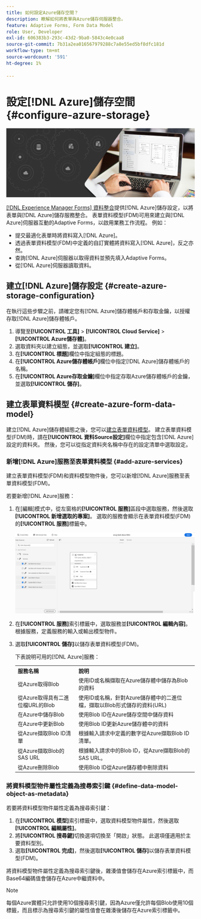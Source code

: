 ```yaml
---
title: 如何設定Azure儲存空間？
description: 瞭解如何將表單與Azure儲存伺服器整合。
feature: Adaptive Forms, Form Data Model
role: User, Developer
exl-id: 606383b3-293c-43d2-9ba0-5843c4e0caa8
source-git-commit: 7b31a2ea016567979288c7a8e55ed5bf8dfc181d
workflow-type: tm+mt
source-wordcount: '591'
ht-degree: 1%

---
```


# 設定[!DNL Azure]儲存空間 {#configure-azure-storage}


![資料整合](assets/data-integeration.png)

[[!DNL Experience Manager Forms] 資料整合](data-integration.md)提供[!DNL Azure]儲存設定，以將表單與[!DNL Azure]儲存服務整合。 表單資料模型(FDM)可用來建立與[!DNL Azure]伺服器互動的Adaptive Forms，以啟用業務工作流程。 例如：

* 提交最適化表單時將資料寫入[!DNL Azure]。
* 透過表單資料模型(FDM)中定義的自訂實體將資料寫入[!DNL Azure]，反之亦然。
* 查詢[!DNL Azure]伺服器以取得資料並預先填入Adaptive Forms。
* 從[!DNL Azure]伺服器讀取資料。

## 建立[!DNL Azure]儲存設定 {#create-azure-storage-configuration}

在執行這些步驟之前，請確定您有[!DNL Azure]儲存體帳戶和存取金鑰，以授權存取[!DNL Azure]儲存體帳戶。

1. 導覽至&#x200B;**[!UICONTROL 工具]** > **[!UICONTROL Cloud Service]** > **[!UICONTROL Azure儲存體]**。
1. 選取資料夾以建立組態，並選取&#x200B;**[!UICONTROL 建立]**。
1. 在&#x200B;**[!UICONTROL 標題]**&#x200B;欄位中指定組態的標題。
1. 在&#x200B;**[!UICONTROL Azure儲存體帳戶]**&#x200B;欄位中指定[!DNL Azure]儲存體帳戶的名稱。
1. 在&#x200B;**[!UICONTROL Azure存取金鑰]**&#x200B;欄位中指定存取Azure儲存體帳戶的金鑰，並選取&#x200B;**[!UICONTROL 儲存]**。

## 建立表單資料模型 {#create-azure-form-data-model}

建立[!DNL Azure]儲存體組態之後，您可以[建立表單資料模型](create-form-data-models.md)。 建立表單資料模型(FDM)時，請在&#x200B;**[!UICONTROL 資料Source設定]**&#x200B;欄位中指定包含[!DNL Azure]設定的資料夾。 然後，您可以從指定資料夾名稱中存在的設定清單中選取設定。

### 新增[!DNL Azure]服務至表單資料模型 {#add-azure-services}

建立表單資料模型(FDM)和資料模型物件後，您可以新增[!DNL Azure]服務至表單資料模型(FDM)。

若要新增[!DNL Azure]服務：

1. 在[編輯]模式中，從左窗格的&#x200B;**[!UICONTROL 服務]**&#x200B;區段中選取服務，然後選取&#x200B;**[!UICONTROL 新增選取的專案]**。 選取的服務會顯示在表單資料模型(FDM)的&#x200B;**[!UICONTROL 服務]**&#x200B;標籤中。

   ![新增選取的服務](assets/select-services.png)

1. 在&#x200B;**[!UICONTROL 服務]**&#x200B;索引標籤中，選取服務並&#x200B;**[!UICONTROL 編輯內容]**。 根據服務，定義服務的輸入或輸出模型物件。

1. 選取&#x200B;**[!UICONTROL 儲存]**&#x200B;以儲存表單資料模型(FDM)。

   下表說明可用的[!DNL Azure]服務：

   <table>
    <tbody>
     <tr>
      <th><strong>服務名稱</strong></th>
      <th><strong>說明</strong></th>
     </tr>
     <tr>
      <td>從Azure取得Blob</td>
      <td>使用ID或名稱擷取在Azure儲存體中儲存為Blob的資料</td>
     </tr>
     <tr>
      <td>從Azure取得具有二進位檔URL的Blob</td>
      <td>使用ID或名稱，針對Azure儲存體中的二進位檔，擷取以Blob形式儲存的資料(URL)</td>
     </tr>
     <tr>
      <td>在Azure中儲存Blob</td>
      <td>使用Blob ID在Azure儲存空間中儲存資料</td>
     </tr>
     <tr>
      <td>在Azure中更新Blob</td>
      <td>使用Blob ID更新Azure儲存體中的資料</td>
     </tr>
     <tr>
      <td>從Azure擷取Blob ID清單</td>
      <td>根據輸入請求中定義的數字從Azure擷取Blob ID清單。</td>
     </tr>
     <tr>
      <td>從Azure擷取Blob的SAS URL</td>
      <td>根據輸入請求中的Blob ID，從Azure擷取Blob的SAS URL。</td>
     </tr>
     <tr>
      <td>從Azure刪除Blob</td>
      <td>使用Blob ID從Azure儲存體中刪除資料</td>
     </tr>
    </tbody>
   </table>

### 將資料模型物件屬性定義為搜尋索引鍵 {#define-data-model-object-as-metadata}

若要將資料模型物件屬性定義為搜尋索引鍵：

1. 在&#x200B;**[!UICONTROL 模型]**&#x200B;索引標籤中，選取資料模型物件屬性，然後選取&#x200B;**[!UICONTROL 編輯屬性]**。
1. 將&#x200B;**[!UICONTROL 搜尋鍵]**&#x200B;切換選項切換至「開啟」狀態。 此選項僅適用於主要資料型別。
1. 選取&#x200B;**[!UICONTROL 完成]**，然後選取&#x200B;**[!UICONTROL 儲存]**&#x200B;以儲存表單資料模型(FDM)。

將資料模型物件屬性定義為搜尋索引鍵後，雜湊值會儲存在Azure索引標籤中，而Base64編碼值會儲存在Azure中繼資料中。

>[!NOTE]
>
>每個Azure實體只允許使用10個搜尋索引鍵，因為Azure僅允許每個Blob使用10個標籤，而且標示為搜尋索引鍵的屬性值會在雜湊後儲存在Azure索引標籤中。

<!--

>[!MORELIKETHIS]
>
>* [Configure data sources for AEM Forms](/help/forms/configure-data-sources.md)
>* [Integrate Microsoft Dynamics 365 and Salesforce with Adaptive Forms](/help/forms/configure-msdynamics-salesforce.md)
>  [Add Forms Portal to an AEM Sites page](/help/forms/configure-forms-portal.md)

-->